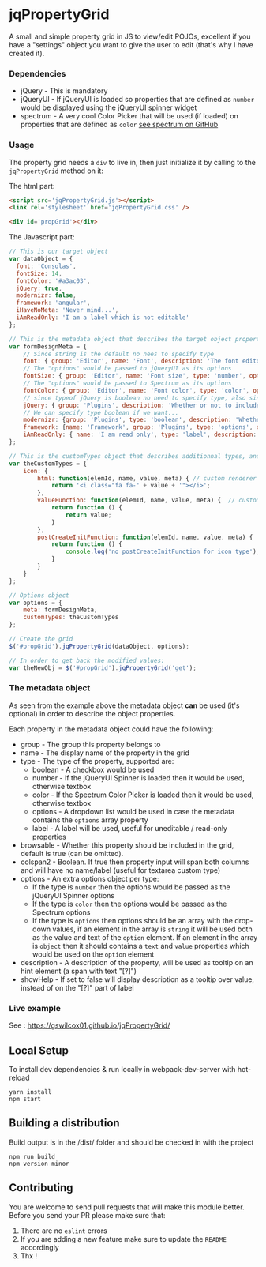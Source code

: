 # jqPropertyGrid
A small and simple property grid in JS to view/edit POJOs, excellent if you have a "settings" object you want to give the user to edit (that's why I have created it).

### Dependencies
* jQuery - This is mandatory
* jQueryUI - If jQueryUI is loaded so properties that are defined as `number` would be displayed using the jQueryUI spinner widget
* spectrum - A very cool Color Picker that will be used (if loaded) on properties that are defined as `color` [see spectrum on GitHub](https://github.com/bgrins/spectrum)

### Usage
The property grid needs a `div` to live in, then just initialize it by calling to the `jqPropertyGrid` method on it:

The html part:
```html
<script src='jqPropertyGrid.js'></script>
<link rel='stylesheet' href='jqPropertyGrid.css' />

<div id='propGrid'></div>
```

The Javascript part:
``` javascript
// This is our target object
var dataObject = {
  font: 'Consolas',
  fontSize: 14,
  fontColor: '#a3ac03',
  jQuery: true,
  modernizr: false,
  framework: 'angular',
  iHaveNoMeta: 'Never mind...',
  iAmReadOnly: 'I am a label which is not editable'
};

// This is the metadata object that describes the target object properties (optional)
var formDesignMeta = {
    // Since string is the default no nees to specify type
    font: { group: 'Editor', name: 'Font', description: 'The font editor to use'},
    // The "options" would be passed to jQueryUI as its options
    fontSize: { group: 'Editor', name: 'Font size', type: 'number', options: { min: 0, max: 20, step: 2 }},
    // The "options" would be passed to Spectrum as its options
    fontColor: { group: 'Editor', name: 'Font color', type: 'color', options: { preferredFormat: 'hex' }},
    // since typeof jQuery is boolean no need to specify type, also since "jQuery" is also the display text no need to specify name
    jQuery: { group: 'Plugins', description: 'Whether or not to include jQuery on the page' },
    // We can specify type boolean if we want...
    modernizr: {group: 'Plugins', type: 'boolean', description: 'Whether or not to include modernizr on the page'},
    framework: {name: 'Framework', group: 'Plugins', type: 'options', options: ['None', {text:'AngularJS', value: 'angular'}, {text:'Backbone.js', value: 'backbone'}], description: 'Whether to include any additional framework'},
    iAmReadOnly: { name: 'I am read only', type: 'label', description: 'Label types use a label tag for read-only properties', showHelp: false }
};

// This is the customTypes object that describes additionnal types, and their renderers (optional)
var theCustomTypes = {
    icon: {
        html: function(elemId, name, value, meta) { // custom renderer for type (required)
            return '<i class="fa fa-' + value + '"></i>';
        },
        valueFunction: function(elemId, name, value, meta) {  // custom getter for current value (required)
            return function () {
                return value;
            }
        },
        postCreateInitFunction: function(elemId, name, value, meta) {  // custom post-DOM init function (optional)
            return function () {
                console.log('no postCreateInitFunction for icon type');
            }
        }
    }
};

// Options object
var options = {
	meta: formDesignMeta,
	customTypes: theCustomTypes
};

// Create the grid
$('#propGrid').jqPropertyGrid(dataObject, options);

// In order to get back the modified values:
var theNewObj = $('#propGrid').jqPropertyGrid('get');
```

### The metadata object
As seen from the example above the metadata object **can** be used (it's optional) in order to describe the object properties.

Each property in the metadata object could have the following:
* group - The group this property belongs to
* name - The display name of the property in the grid
* type - The type of the property, supported are:
    * boolean - A checkbox would be used
    * number - If the jQueryUI Spinner is loaded then it would be used, otherwise textbox
    * color - If the Spectrum Color Picker is loaded then it would be used, otherwise textbox
    * options - A dropdown list would be used in case the metadata contains the `options` array property
    * label - A label will be used, useful for uneditable / read-only properties
* browsable - Whether this property should be included in the grid, default is true (can be omitted).
* colspan2 - Boolean. If true then property input will span both columns and will have no name/label (useful for textarea custom type)
* options - An extra options object per type:
    * If the type is `number` then the options would be passed as the jQueryUI Spinner options
    * If the type is `color` then the options would be passed as the Spectrum options
    * If the type is `options` then options should be an array with the drop-down values, if an element in the array is  `string` it will be used both as the value and text of the `option` element. If an element in the array is `object` then it should contains a `text` and `value` properties which would be used on the `option` element
* description - A description of the property, will be used as tooltip on an hint element (a span with text "[?]")
* showHelp - If set to false will display description as a tooltip over value, instead of on the "[?]" part of label

### Live example
See : https://gswilcox01.github.io/jqPropertyGrid/

## Local Setup
To install dev dependencies & run locally in webpack-dev-server with hot-reload
```
yarn install
npm start
```

## Building a distribution
Build output is in the /dist/ folder and should be checked in with the project
```
npm run build
npm version minor
```

## Contributing
You are welcome to send pull requests that will make this module better. Before you send your PR please make sure that:

1. There are no `eslint` errors
2. If you are adding a new feature make sure to update the `README` accordingly
3. Thx !
